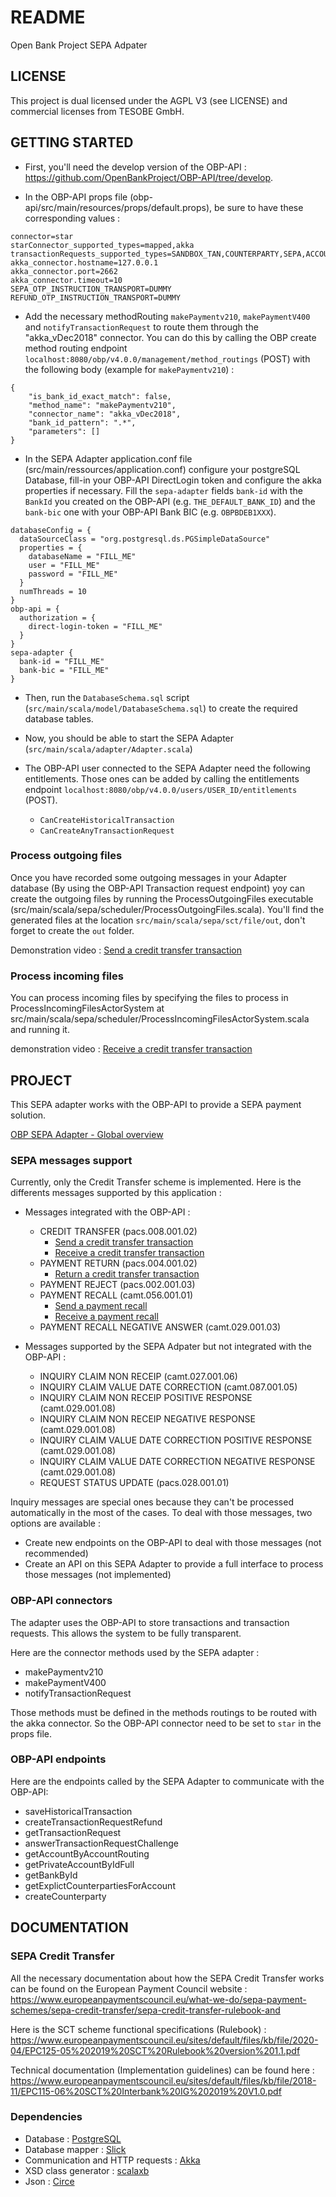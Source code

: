 # README

Open Bank Project SEPA Adpater

## LICENSE

This project is dual licensed under the AGPL V3 (see LICENSE) and commercial licenses from TESOBE GmbH.

## GETTING STARTED

- First, you'll need the develop version of the OBP-API :
https://github.com/OpenBankProject/OBP-API/tree/develop.

- In the OBP-API props file (obp-api/src/main/resources/props/default.props), be sure to have these corresponding values :
```
connector=star
starConnector_supported_types=mapped,akka
transactionRequests_supported_types=SANDBOX_TAN,COUNTERPARTY,SEPA,ACCOUNT_OTP,ACCOUNT,REFUND
akka_connector.hostname=127.0.0.1
akka_connector.port=2662
akka_connector.timeout=10
SEPA_OTP_INSTRUCTION_TRANSPORT=DUMMY
REFUND_OTP_INSTRUCTION_TRANSPORT=DUMMY
```

- Add the necessary methodRouting `makePaymentv210`, `makePaymentV400` and `notifyTransactionRequest` 
to route them through the "akka_vDec2018" connector.
You can do this by calling the OBP create method routing endpoint 
`localhost:8080/obp/v4.0.0/management/method_routings` (POST) with the following body (example for `makePaymentv210`) :
```
{
    "is_bank_id_exact_match": false,
    "method_name": "makePaymentv210",
    "connector_name": "akka_vDec2018",
    "bank_id_pattern": ".*",
    "parameters": []
}
```

- In the SEPA Adapter application.conf file (src/main/ressources/application.conf) configure your postgreSQL Database,
fill-in your OBP-API DirectLogin token and configure the akka properties if necessary. 
Fill the `sepa-adapter` fields `bank-id` with the `BankId` you created on the OBP-API (e.g. `THE_DEFAULT_BANK_ID`)
and the `bank-bic` one with your OBP-API Bank BIC (e.g. `OBPBDEB1XXX`).
```
databaseConfig = {
  dataSourceClass = "org.postgresql.ds.PGSimpleDataSource"
  properties = {
    databaseName = "FILL_ME"
    user = "FILL_ME"
    password = "FILL_ME"
  }
  numThreads = 10
}
obp-api = {
  authorization = {
    direct-login-token = "FILL_ME"
  }
}
sepa-adapter {
  bank-id = "FILL_ME"
  bank-bic = "FILL_ME"
}
```

- Then, run the `DatabaseSchema.sql` script (`src/main/scala/model/DatabaseSchema.sql`) to create the required database tables.

- Now, you should be able to start the SEPA Adapter (`src/main/scala/adapter/Adapter.scala`)

- The OBP-API user connected to the SEPA Adapter need the following entitlements. Those ones can be added
by calling the entitlements endpoint `localhost:8080/obp/v4.0.0/users/USER_ID/entitlements` (POST).
    - `CanCreateHistoricalTransaction`
    - `CanCreateAnyTransactionRequest`

### Process outgoing files

Once you have recorded some outgoing messages in your Adapter database (By using the OBP-API Transaction request endpoint) 
yoy can create the outgoing files by running the ProcessOutgoingFiles executable (src/main/scala/sepa/scheduler/ProcessOutgoingFiles.scala).
You'll find the generated files at the location `src/main/scala/sepa/sct/file/out`, don't forget to create the `out` folder.

Demonstration video : [Send a credit transfer transaction](https://vimeo.com/440011547)

### Process incoming files

You can process incoming files by specifying the files to process in ProcessIncomingFilesActorSystem at
src/main/scala/sepa/scheduler/ProcessIncomingFilesActorSystem.scala and running it.

demonstration video : [Receive a credit transfer transaction](https://vimeo.com/440020466)

## PROJECT

This SEPA adapter works with the OBP-API to provide a SEPA payment solution.

[OBP SEPA Adapter - Global overview](https://vimeo.com/440002863)

### SEPA messages support

Currently, only the Credit Transfer scheme is implemented.
Here is the differents messages supported by this application :

- Messages integrated with the OBP-API :
    - CREDIT TRANSFER (pacs.008.001.02)
        - [Send a credit transfer transaction](https://vimeo.com/440011547)
        - [Receive a credit transfer transaction](https://vimeo.com/440020466)
    - PAYMENT RETURN (pacs.004.001.02)
        - [Return a credit transfer transaction](https://vimeo.com/451053702)
    - PAYMENT REJECT (pacs.002.001.03)
    - PAYMENT RECALL (camt.056.001.01)
        - [Send a payment recall](https://drive.google.com/file/d/1Ajssk6tiZiTaerz64EQd_pvJK2Qn8PK5/view?usp=sharing)
        - [Receive a payment recall](https://drive.google.com/file/d/17n9U0RscXUh1lCs3Aynz_E4jyZ8bt0op/view?usp=sharing)
    - PAYMENT RECALL NEGATIVE ANSWER (camt.029.001.03)
    
- Messages supported by the SEPA Adpater but not integrated with the OBP-API :
    - INQUIRY CLAIM NON RECEIP (camt.027.001.06)
    - INQUIRY CLAIM VALUE DATE CORRECTION (camt.087.001.05)
    - INQUIRY CLAIM NON RECEIP POSITIVE RESPONSE (camt.029.001.08)
    - INQUIRY CLAIM NON RECEIP NEGATIVE RESPONSE (camt.029.001.08)
    - INQUIRY CLAIM VALUE DATE CORRECTION POSITIVE RESPONSE (camt.029.001.08)
    - INQUIRY CLAIM VALUE DATE CORRECTION NEGATIVE RESPONSE (camt.029.001.08)
    - REQUEST STATUS UPDATE (pacs.028.001.01)
    
Inquiry messages are special ones because they can't be processed automatically in the most of the cases. 
To deal with those messages, two options are available :
- Create new endpoints on the OBP-API to deal with those messages (not recommended)
- Create an API on this SEPA Adapter to provide a full interface to process those messages (not implemented)

### OBP-API connectors

The adapter uses the OBP-API to store transactions and transaction requests. 
This allows the system to be fully transparent.

Here are the connector methods used by the SEPA adapter : 
- makePaymentv210
- makePaymentV400
- notifyTransactionRequest

Those methods must be defined in the methods routings to be routed with the akka connector.
So the OBP-API connector need to be set to `star` in the props file.

### OBP-API endpoints

Here are the endpoints called by the SEPA Adapter to communicate with the OBP-API:
- saveHistoricalTransaction
- createTransactionRequestRefund
- getTransactionRequest
- answerTransactionRequestChallenge
- getAccountByAccountRouting
- getPrivateAccountByIdFull
- getBankById
- getExplictCounterpartiesForAccount
- createCounterparty

## DOCUMENTATION

### SEPA Credit Transfer

All the necessary documentation about how the SEPA Credit Transfer works can be found on the European Payment Council website :
https://www.europeanpaymentscouncil.eu/what-we-do/sepa-payment-schemes/sepa-credit-transfer/sepa-credit-transfer-rulebook-and

Here is the SCT scheme functional specifications (Rulebook) : 
https://www.europeanpaymentscouncil.eu/sites/default/files/kb/file/2020-04/EPC125-05%202019%20SCT%20Rulebook%20version%201.1.pdf

Technical documentation (Implementation guidelines) can be found here : 
https://www.europeanpaymentscouncil.eu/sites/default/files/kb/file/2018-11/EPC115-06%20SCT%20Interbank%20IG%202019%20V1.0.pdf

### Dependencies
- Database : [PostgreSQL](https://www.postgresql.org)
- Database mapper : [Slick](https://scala-slick.org)
- Communication and HTTP requests : [Akka](https://akka.io)
- XSD class generator : [scalaxb](http://scalaxb.org)
- Json : [Circe](https://circe.github.io/circe)